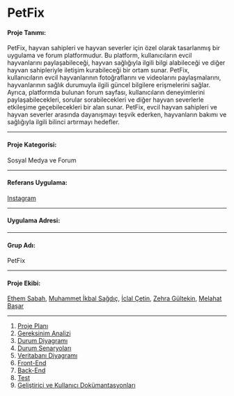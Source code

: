 # PetFix
#### Proje Tanımı:
   PetFix, hayvan sahipleri ve hayvan severler için özel olarak tasarlanmış bir uygulama ve forum platformudur. Bu platform, kullanıcıların evcil hayvanlarını paylaşabileceği, hayvan sağlığıyla ilgili bilgi alabileceği ve diğer hayvan sahipleriyle iletişim kurabileceği bir ortam sunar. PetFix, kullanıcıların evcil hayvanlarının fotoğraflarını ve videolarını paylaşmalarını, hayvanlarının sağlık durumuyla ilgili güncel bilgilere erişmelerini sağlar. Ayrıca, platformda bulunan forum sayfası, kullanıcıların deneyimlerini paylaşabilecekleri, sorular sorabilecekleri ve diğer hayvan severlerle etkileşime geçebilecekleri bir alan sunar. PetFix, evcil hayvan sahipleri ve hayvan severler arasında dayanışmayı teşvik ederken, hayvanların bakımı ve sağlığıyla ilgili bilinci artırmayı hedefler.

------------

#### Proje Kategorisi:
Sosyal Medya ve Forum


------------

#### Referans Uygulama:
[Instagram](https://www.instagram.com/)

------------

#### Uygulama Adresi:


------------

#### Grup Adı:
PetFix

------------

#### Proje Ekibi:
[Ethem Sabah](EthemSabah.md), [Muhammet İkbal Sağdıç](MuhammetİkbalSagdic.md), [İclal Çetin](İclalCetin.md), [Zehra Gültekin](ZehraGültekin.md), [Melahat Başar](MelahatBasar.md)

------------
1. [Proje Planı](ProjePlani.md)
2. [Gereksinim Analizi](GereksinimAnalizi.md)
3. [Durum Diyagramı](DurumDiyagramı.md)
4. [Durum Senaryoları](DurumSenaryoları.md)
5. [Veritabanı Diyagramı](VeritabanıDiyagramı.md)
6. [Front-End](FrontEnd.md)
7. [Back-End](BackEnd.md)
8. [Test](Test.md)
9. [Geliştirici ve Kullanıcı Dokümantasyonları](GeliştiriciVeKullanıcıDökümantasyonları.md)

